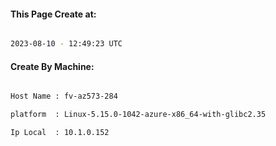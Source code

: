 
   
#### This Page Create at:

```bash

2023-08-10 - 12:49:23 UTC

```

#### Create By Machine:

```bash

Host Name : fv-az573-284

platform  : Linux-5.15.0-1042-azure-x86_64-with-glibc2.35

Ip Local  : 10.1.0.152

```

